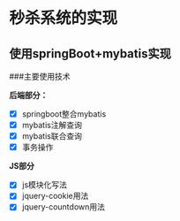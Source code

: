 # 秒杀系统的实现

## 使用springBoot+mybatis实现

###主要使用技术

**后端部分：**

- [x] springboot整合mybatis
- [x] mybatis注解查询
- [x] mybatis联合查询
- [x] 事务操作

**JS部分**
- [x] js模块化写法
- [x] jquery-cookie用法
- [x] jquery-countdown用法